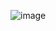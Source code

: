 
![image](https://user-images.githubusercontent.com/96834232/147745548-7c4da0b4-8d14-4ecb-947b-ca2bf7e6d333.png)
